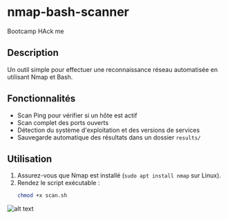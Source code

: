 # nmap-bash-scanner
Bootcamp HAck me

## Description
Un outil simple pour effectuer une reconnaissance réseau automatisée en utilisant Nmap et Bash.

## Fonctionnalités
- Scan Ping pour vérifier si un hôte est actif
- Scan complet des ports ouverts
- Détection du système d'exploitation et des versions de services
- Sauvegarde automatique des résultats dans un dossier `results/`

## Utilisation
1. Assurez-vous que Nmap est installé (`sudo apt install nmap` sur Linux).
2. Rendez le script exécutable :
   ```bash
   chmod +x scan.sh


![alt text](image.png)
